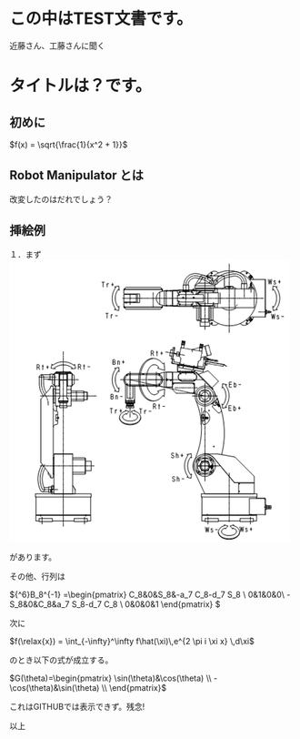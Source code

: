 # この中はTEST文書です。
近藤さん、工藤さんに聞く
# タイトルは？です。

## 初めに


$f(x) = \sqrt{\frac{1}{x^2 + 1}}$


## Robot Manipulator とは
改変したのはだれでしょう？

## 挿絵例
１．まず
![](arm.png)

[](
    ![](https://gyazo.com/751140ae0c4b9ec5a3982ed7f0e75f91.png)
)
があります。

その他、行列は

${^6}B_8^{-1}
=\begin{pmatrix}
C_8&0&S_8&-a_7 C_8-d_7 S_8 \\
0&1&0&0\\
-S_8&0&C_8&a_7 S_8-d_7 C_8 \\
0&0&0&1
\end{pmatrix}
$


次に

$f(\relax{x}) = \int_{-\infty}^\infty
    f\hat(\xi)\,e^{2 \pi i \xi x}
    \,d\xi$

のとき以下の式が成立する。

$G(\theta)=\begin{pmatrix} 
\sin(\theta)&\cos(\theta) \\
-\cos(\theta)&\sin(\theta) \\
\end{pmatrix}$

これはGITHUBでは表示できず。残念!

以上